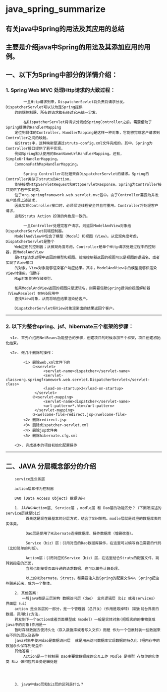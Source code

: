 # java_spring_summarize

## 有关java中Spring的用法及其应用的总结


## 主要是介绍java中Spring的用法及其添加应用的用例。


## 一、以下为Spring中部分的详情介绍：

### 1. Spring Web MVC 处理Http请求的大致过程：
    
            一旦Http请求到来，DispatcherSevlet将负责将请求分发。DispatcherServlet可以认为是Spring提供
        的前端控制器，所有的请求都有经过它来统一分发。
    
            在DispatcherServlet将请求分发给SpringController之前，需要借助于Spring提供的HandlerMapping
        定位到具体的Controller。HandlerMapping是这样一种对象，它能够完成客户请求到Controller之间的映射。
        在Struts中，这种映射是通过struts-config.xml文件完成的。其中，Spring为Controller接口提供了若干实现，
        例如Spring默认使用的BeanNameUrlHandlerMapping。还有，SimpleUrlHandlerMapping，
        CommonsPathMapHandlerMapping。
    
            Spring Controller将处理来自DispatcherServlet的请求。Spring的Controller类似于struts的Action，
        能够接受HttpServletRequest和HttpServletResponse。Spring为Controller接口提供了若干实现类，
        位于org.springframework.web.servlet.mvc包中。由于Controller需要为并发用户处理上述请求，
        因此实现Controller接口时，必须保证线程安全并且可重用。Controller将处理客户请求，
        这和Struts Action 扮演的角色是一致的。
    
            一旦Controller处理完客户请求，则返回ModelAndView对象给DispatcherServlet前端控制器。
        ModelAndView中包含了模型（Model）和视图（View）。从宏观角度考虑，DispatcherServlet是整个
        Web应用的控制器；从微观角度考虑，Controller是单个Http请求处理过程中的控制器，而ModelAndView
        是Http请求过程中返回的模型和视图。前端控制器返回的视图可以是视图的逻辑名，或者实现了View接口
        的对象。View对象能够渲染客户响应结果。其中，ModelAndView中的模型能够供渲染View时使用。借助于
        Map对象能够存储模型。
    
        如果ModelAndView返回的视图只是逻辑名，则需要借助Spring提供的视图解析器（ViewResoler）在Web应用中
        查找View对象，从而将响应结果渲染给客户。
  
        DispatcherServlet将View对象渲染出的结果返回个客户。
  
  ------------------------------------------------------------------------------------------------------------------------------------
  
### 2. 以下为整合spring、jsf、hibernate三个框架的步骤：
  
      <1>. 首先介绍用NetBeans功能整合的步骤，创建项目的时候添加三个框架，项目创建初始化结束。
      
      <2>. 做几个删除的操作：
      
            <1> 删除web.xml文件下的
                ①<servlet>
                     <servlet-name>dispatcher</servlet-name>
                     <servlet-class>org.springframework.web.servlet.DispatcherServlet</servlet-class>
                     <load-on-startup>2</load-on-startup>
                 </servlet>
                ②<servlet-mapping>
                     <servlet-name>dispatcher</servlet-name>
                     <url-pattern>*.htm</url-pattern>
                 </servlet-mapping>
                ③<welcome-file>redirect.jsp</welcome-file>
            <2> 删除redirect.jsp
            <3> 删除dispatcher-servlet.xml
            <4> 删除jsp文件夹
            <5> 删除hibernate.cfg.xml
            
        <3>. 完成基本的项目初始化配置操作
        
------------------------------------------------------------------------------------------------------------------------------------
  
## 二、JAVA 分层概念部分的介绍
        service是业务层 
    
        action层即作为控制器
            
        DAO (Data Access Object) 数据访问
        
        1. JAVA中Action层, Service层 ，modle层 和 Dao层的功能区分？（下面所描述的service层就是biz） 
             首先这是现在最基本的分层方式，结合了SSH架构。modle层就是对应的数据库表的实体类。
    
             Dao层是使用了Hibernate连接数据库、操作数据库（增删改查）。
            
             Service（biz）层：引用对应的Dao数据库操作，在这里可以编写自己需要的代码（比如简单的判断）。
            
             Action层：引用对应的Service（biz）层，在这里结合Struts的配置文件，跳转到指定的页面，
             当然也能接受页面传递的请求数据，也可以做些计算处理。
            
             以上的Hibernate，Struts，都需要注入到Spring的配置文件中，Spring把这些联系起来，成为一个整体。
            
        2. 其他答案： 
        　　一般java都是三层架构 数据访问层（dao） 业务逻辑层（biz 或者services） 界面层（ui） 
        action 是业务层的一部分，是一个管理器（总开关）（作用是取掉转）（取出前台界面的数据，调用biz方法，
        转发到下一个action或者页面模型成（model）一般是实体对象(把现实的的事物变成java中的对象)作用是一
        暂时存储数据方便持久化（存入数据库或者写入文件）而是 作为一个包裹封装一些数据来在不同的层以及各种
        java对象中使用dao是数据访问层  就是用来访问数据库实现数据的持久化（把内存中的数据永久保存到硬盘中 
        其他答案：  
            Action是一个控制器 Dao主要做数据库的交互工作 Modle 是模型 存放你的实体类 Biz 做相应的业务逻辑处理
        



        3. java中dao层和biz层的区别是什么？ 








